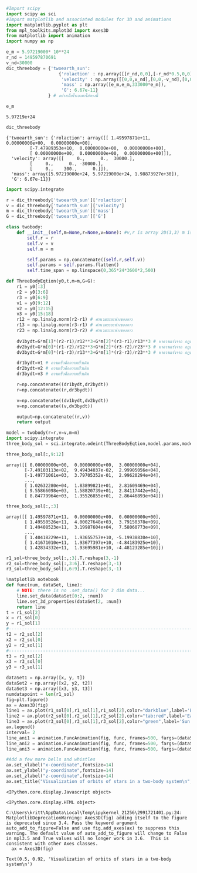 <div class="cell code" data-execution_count="2">

``` python
#Import scipy
import scipy as sci
#Import matplotlib and associated modules for 3D and animations
import matplotlib.pyplot as plt
from mpl_toolkits.mplot3d import Axes3D
from matplotlib import animation
import numpy as np
```

</div>

<div class="cell code" data-execution_count="3">

``` python
e_m = 5.97219000* 10**24
r_nd = 149597870691
v_nd=30000
dic_threebody = {'twoearth_sun':
                    {'rolaction' : np.array([[r_nd,0,0],[-r_nd*0.5,0,0],[0,0,0]]),
                     'velocity' : np.array([[0,0,v_nd],[0,0,-v_nd],[0,0.01*v_nd,0]]),
                     'mass' : np.array([e_m,e_m,333000*e_m]),
                     'G': 6.67e-11}
                } # อย่างเก็บไรเอามาใส่ตรงนี้
```

</div>

<div class="cell code" data-execution_count="4">

``` python
e_m
```

<div class="output execute_result" data-execution_count="4">

    5.97219e+24

</div>

</div>

<div class="cell code" data-execution_count="5">

``` python
dic_threebody
```

<div class="output execute_result" data-execution_count="5">

    {'twoearth_sun': {'rolaction': array([[ 1.49597871e+11,  0.00000000e+00,  0.00000000e+00],
             [-7.47989353e+10,  0.00000000e+00,  0.00000000e+00],
             [ 0.00000000e+00,  0.00000000e+00,  0.00000000e+00]]),
      'velocity': array([[     0.,      0.,  30000.],
             [     0.,      0., -30000.],
             [     0.,    300.,      0.]]),
      'mass': array([5.97219000e+24, 5.97219000e+24, 1.98873927e+30]),
      'G': 6.67e-11}}

</div>

</div>

<div class="cell code" data-execution_count="6">

``` python
import scipy.integrate

r = dic_threebody['twoearth_sun']['rolaction']
v = dic_threebody['twoearth_sun']['velocity']
m = dic_threebody['twoearth_sun']['mass']
G = dic_threebody['twoearth_sun']['G']

class twobody:
    def __init__(self,m=None,r=None,v=None): #v,r is array 2D(3,3) m is array (3,)
        self.r = r
        self.v = v
        self.m = m

        self.params = np.concatenate((self.r,self.v))
        self.params = self.params.flatten()
        self.time_span = np.linspace(0,365*24*3600*2,500)
```

</div>

<div class="cell code" data-execution_count="7">

``` python
def ThreeBodyEqtion(y0,t,m=m,G=G):
    r1 = y0[:3]
    r2 = y0[3:6]
    r3 = y0[6:9]
    v1 = y0[9:12]
    v2 = y0[12:15]
    v3 = y0[15:18]
    r12 = np.linalg.norm(r2-r1) # คำนวนระยะห่างของดาว
    r13 = np.linalg.norm(r3-r1) # คำนวนระยะห่างของดาว
    r23 = np.linalg.norm(r3-r2) # คำนวนระยะห่างของดาว
    
    dv1bydt=G*m[1]*(r2-r1)/r12**3+G*m[2]*(r3-r1)/r13**3 # หาความเร่งจาก กฎข้อที่ 2 ของ นิวตัน
    dv2bydt=G*m[0]*(r1-r2)/r12**3+G*m[2]*(r3-r2)/r23**3 # หาความเร่งจาก กฎข้อที่ 2 ของ นิวตัน
    dv3bydt=G*m[0]*(r1-r3)/r13**3+G*m[1]*(r2-r3)/r23**3 # หาความเร่งจาก กฎข้อที่ 2 ของ นิวตัน

    dr1bydt=v1 # ความเร็วคือความเร็วเดิม
    dr2bydt=v2 # ความเร็วคือความเร็วเดิม
    dr3bydt=v3 # ความเร็วคือความเร็วเดิม

    r=np.concatenate((dr1bydt,dr2bydt))
    r=np.concatenate((r,dr3bydt))

    v=np.concatenate((dv1bydt,dv2bydt))
    v=np.concatenate((v,dv3bydt))

    output=np.concatenate((r,v))
    return output
```

</div>

<div class="cell code" data-execution_count="8">

``` python
model = twobody(r=r,v=v,m=m)
import scipy.integrate
three_body_sol = sci.integrate.odeint(ThreeBodyEqtion,model.params,model.time_span)
```

</div>

<div class="cell code" data-execution_count="9">

``` python
three_body_sol[:,9:12]
```

<div class="output execute_result" data-execution_count="9">

    array([[ 0.00000000e+00,  0.00000000e+00,  3.00000000e+04],
           [-7.49103113e+02,  9.49434037e-02,  2.99905056e+04],
           [-1.49771061e+03,  3.79705352e-01,  2.99620294e+04],
           ...,
           [ 1.02632280e+04,  1.83899821e+01,  2.81609469e+04],
           [ 9.55866098e+03,  1.58820739e+01,  2.84117442e+04],
           [ 8.84779964e+03,  1.35526855e+01,  2.86446893e+04]])

</div>

</div>

<div class="cell code" data-execution_count="10">

``` python
three_body_sol[:,:3]
```

<div class="output execute_result" data-execution_count="10">

    array([[ 1.49597871e+11,  0.00000000e+00,  0.00000000e+00],
           [ 1.49550526e+11,  4.00027648e+03,  3.79150378e+09],
           [ 1.49408523e+11,  3.19987604e+04,  7.58060773e+09],
           ...,
           [ 1.40418229e+11,  1.93655757e+10, -5.19938830e+10],
           [ 1.41671010e+11,  1.93677397e+10, -4.84183925e+10],
           [ 1.42834332e+11,  1.93695981e+10, -4.48123285e+10]])

</div>

</div>

<div class="cell code" data-execution_count="11">

``` python
r1_sol=three_body_sol[:,:3].T.reshape(3,-1)
r2_sol=three_body_sol[:,3:6].T.reshape(3,-1)
r3_sol=three_body_sol[:,6:9].T.reshape(3,-1)
```

</div>

<div class="cell code" data-execution_count="12">

``` python
%matplotlib notebook
def func(num, dataSet, line):
    # NOTE: there is no .set_data() for 3 dim data...
    line.set_data(dataSet[0:2, :num])    
    line.set_3d_properties(dataSet[2, :num])
    return line
t = r1_sol[2]
x = r1_sol[0]
y = r1_sol[1]
#--------------------------------------------------------------------------------
t2 = r2_sol[2]
x2 = r2_sol[0]
y2 = r2_sol[1]
#------------------------------------------------------------------------------
t3 = r3_sol[2]
x3 = r3_sol[0]
y3 = r3_sol[1]

dataSet1 = np.array([x, y, t])
dataSet2 = np.array([x2, y2, t2])
dataSet3 = np.array([x3, y3, t3])
numdatapoint = len(r1_sol)
fig=plt.figure()
ax = Axes3D(fig)
line1 = ax.plot(r1_sol[0],r1_sol[1],r1_sol[2],color="darkblue",label='Earth-1')[0]
line2 = ax.plot(r2_sol[0],r2_sol[1],r2_sol[2],color="tab:red",label='Earth-2')[0]
line3 = ax.plot(r3_sol[0],r3_sol[1],r3_sol[2],color="green",label='Sun')[0]
ax.legend()
interval= 2
line_ani1 = animation.FuncAnimation(fig, func, frames=500, fargs=(dataSet1,line1), interval=interval, blit=True)
line_ani2 = animation.FuncAnimation(fig, func, frames=500, fargs=(dataSet2,line2), interval=interval, blit=True)
line_ani3 = animation.FuncAnimation(fig, func, frames=500, fargs=(dataSet3,line3), interval=interval, blit=True)

#Add a few more bells and whistles
ax.set_xlabel("x-coordinate",fontsize=14)
ax.set_ylabel("y-coordinate",fontsize=14)
ax.set_zlabel("z-coordinate",fontsize=14)
ax.set_title("Visualization of orbits of stars in a two-body system\n",fontsize=14)
```

<div class="output display_data">

    <IPython.core.display.Javascript object>

</div>

<div class="output display_data">

    <IPython.core.display.HTML object>

</div>

<div class="output stream stderr">

    C:\Users\kritt\AppData\Local\Temp\ipykernel_21256\2991721401.py:24: MatplotlibDeprecationWarning: Axes3D(fig) adding itself to the figure is deprecated since 3.4. Pass the keyword argument auto_add_to_figure=False and use fig.add_axes(ax) to suppress this warning. The default value of auto_add_to_figure will change to False in mpl3.5 and True values will no longer work in 3.6.  This is consistent with other Axes classes.
      ax = Axes3D(fig)

</div>

<div class="output execute_result" data-execution_count="12">

    Text(0.5, 0.92, 'Visualization of orbits of stars in a two-body system\n')

</div>

</div>

<div class="cell code">

``` python
```

</div>

<div class="cell code">

``` python
```

</div>
